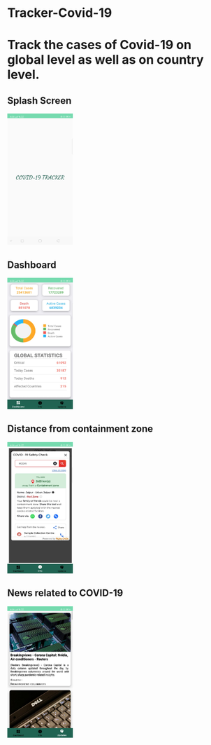 # Tracker-Covid-19
<h1>Track the cases of Covid-19 on global level as well as on country level.</h1>
<h2>Splash Screen</h2>
<img src="https://github.com/Mannxxx/COVID-19-TRACKER/blob/main/screenshot/splash.jpeg"  width= "150" height= "300">
<h2>Dashboard</h2>
<img src="https://github.com/Mannxxx/COVID-19-TRACKER/blob/main/screenshot/dashboard%20(2).jpeg"  width= "150" height= "300">
<h2>Distance from containment zone</h2>
<img src="https://github.com/Mannxxx/COVID-19-TRACKER/blob/main/screenshot/info.jpeg"  width= "150" height= "300">
<h2>News related to COVID-19</h2>
<img src="https://github.com/Mannxxx/COVID-19-TRACKER/blob/main/screenshot/news.jpeg"  width= "150" height= "300">
